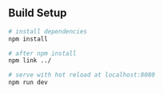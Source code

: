 ## Build Setup

``` bash
# install dependencies
npm install

# after npm install
npm link ../

# serve with hot reload at localhost:8080
npm run dev
